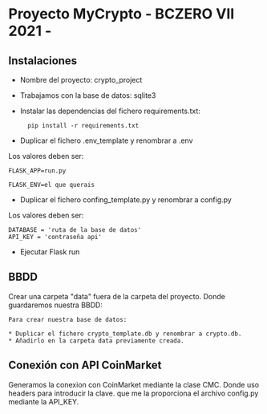 <!-- HEADINGS -->
# Proyecto MyCrypto - BCZERO VII 2021 -

## Instalaciones

* Nombre del proyecto: crypto_project

* Trabajamos con la base de datos: sqlite3

* Instalar las dependencias del fichero requirements.txt:

        pip install -r requirements.txt

* Duplicar el fichero .env_template y renombrar a .env

Los valores deben ser:

    FLASK_APP=run.py

    FLASK_ENV=el que querais

* Duplicar el fichero confing_template.py y renombrar a config.py

Los valores deben ser:

    DATABASE = 'ruta de la base de datos'
    API_KEY = 'contraseña api'

* Ejecutar Flask run


## BBDD

Crear una carpeta "data" fuera de la carpeta del proyecto. Donde guardaremos nuestra BBDD:

    Para crear nuestra base de datos:
    
    * Duplicar el fichero crypto_template.db y renombrar a crypto.db.
    * Añadirlo en la carpeta data previamente creada. 


## Conexión con API CoinMarket

Generamos la conexion con CoinMarket mediante la clase CMC. Donde uso headers para introducir la clave. que me la proporciona el archivo config.py mediante la API_KEY. 

